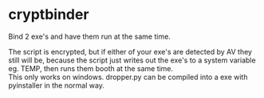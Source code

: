 cryptbinder
===========

Bind 2 exe's and have them run at the same time.

The script is encrypted, but if either of your exe's are detected by AV they still will be, because the script just writes out the exe's to a system variable eg. TEMP, then runs them booth at the same time.  
This only works on windows. dropper.py can be compiled into a exe with pyinstaller in the normal way.
